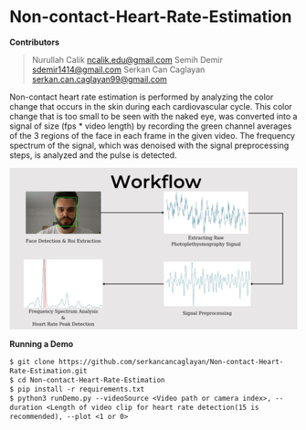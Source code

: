 # Non-contact-Heart-Rate-Estimation

**Contributors**

>Nurullah Calik ncalik.edu@gmail.com
>Semih Demir sdemir1414@gmail.com
>Serkan Can Caglayan serkan.can.caglayan99@gmail.com 

Non-contact heart rate estimation is performed by analyzing the color change that occurs in the skin during each cardiovascular cycle.
This color change that is too small to be seen with the naked eye, was converted into a signal of size (fps * video length) by recording the green channel averages of the 3 regions of the face in each frame in the given video. The frequency spectrum of the signal, which was denoised with the signal preprocessing steps, is analyzed and the pulse is detected.


![Screenshot](Workflow.jpg)

**Running a Demo**
```
$ git clone https://github.com/serkancancaglayan/Non-contact-Heart-Rate-Estimation.git
$ cd Non-contact-Heart-Rate-Estimation
$ pip install -r requirements.txt
$ python3 runDemo.py --videoSource <Video path or camera index>, --duration <Length of video clip for heart rate detection(15 is recommended), --plot <1 or 0>
```


